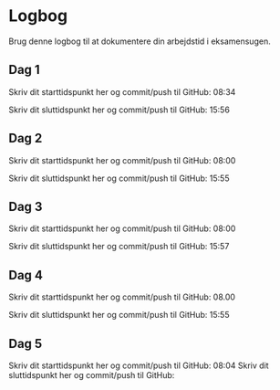 # Logbog
Brug denne logbog til at dokumentere din arbejdstid i eksamensugen.

## Dag 1
Skriv dit starttidspunkt her og commit/push til GitHub: 
08:34

Skriv dit sluttidspunkt her og commit/push til GitHub: 
15:56

## Dag 2
Skriv dit starttidspunkt her og commit/push til GitHub: 
08:00

Skriv dit sluttidspunkt her og commit/push til GitHub: 
15:55

## Dag 3
Skriv dit starttidspunkt her og commit/push til GitHub: 
08:00

Skriv dit sluttidspunkt her og commit/push til GitHub: 
15:57

## Dag 4
Skriv dit starttidspunkt her og commit/push til GitHub:
08.00

Skriv dit sluttidspunkt her og commit/push til GitHub: 
15:55

## Dag 5
Skriv dit starttidspunkt her og commit/push til GitHub: 
08:04
Skriv dit sluttidspunkt her og commit/push til GitHub: 
